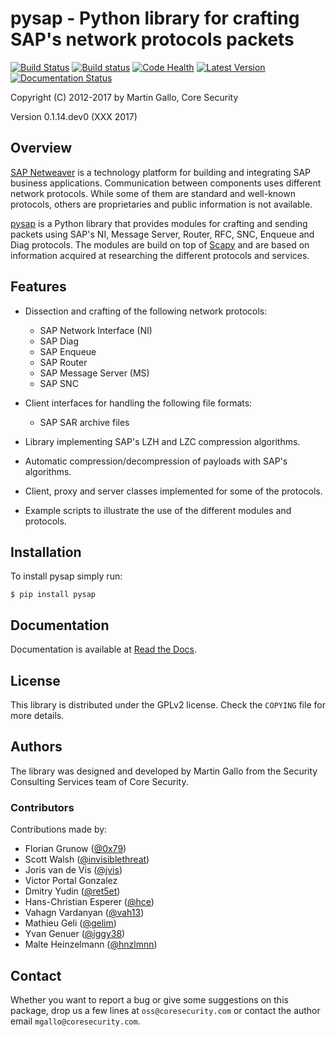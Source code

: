 pysap - Python library for crafting SAP's network protocols packets
===================================================================

[![Build Status](https://travis-ci.org/CoreSecurity/pysap.svg?branch=master)](https://travis-ci.org/CoreSecurity/pysap)
[![Build status](https://ci.appveyor.com/api/projects/status/189ohb2wsqjwgkbw?svg=true)](https://ci.appveyor.com/project/CoreSecurity/pysap)
[![Code Health](https://landscape.io/github/CoreSecurity/pysap/master/landscape.svg)](https://landscape.io/github/CoreSecurity/pysap/master)
[![Latest Version](https://img.shields.io/pypi/v/pysap.svg)](https://pypi.python.org/pypi/pysap/)
[![Documentation Status](http://readthedocs.org/projects/pysap/badge/?version=latest)](http://pysap.readthedocs.io/en/latest/?badge=latest)

Copyright (C) 2012-2017 by Martin Gallo, Core Security

Version 0.1.14.dev0 (XXX 2017)


Overview
--------

[SAP Netweaver](https://www.sap.com/platform/netweaver/index.epx) is a
technology platform for building and integrating SAP business applications.
Communication between components uses different network protocols. While
some of them are standard and well-known protocols, others are proprietaries
and public information is not available.

[pysap](https://www.coresecurity.com/corelabs-research/open-source-tools/pysap)
is a Python library that provides modules for crafting and sending packets
using SAP's NI, Message Server, Router, RFC, SNC, Enqueue and Diag protocols.
The modules are build on top of [Scapy](http://www.secdev.org/projects/scapy/)
and are based on information acquired at researching the different protocols
and services.


Features
--------

* Dissection and crafting of the following network protocols:

    * SAP Network Interface (NI)
    * SAP Diag
    * SAP Enqueue
    * SAP Router
    * SAP Message Server (MS)
    * SAP SNC

* Client interfaces for handling the following file formats:

    * SAP SAR archive files

* Library implementing SAP's LZH and LZC compression algorithms.

* Automatic compression/decompression of payloads with SAP's algorithms.

* Client, proxy and server classes implemented for some of the protocols.

* Example scripts to illustrate the use of the different modules and protocols.


Installation
------------

To install pysap simply run:

    $ pip install pysap


Documentation
-------------

Documentation is available at [Read the Docs](https://pysap.readthedocs.io/en/latest/).


License
-------

This library is distributed under the GPLv2 license. Check the `COPYING` file for
more details.


Authors
-------

The library was designed and developed by Martin Gallo from the Security
Consulting Services team of Core Security.

### Contributors ###

Contributions made by:

  * Florian Grunow ([@0x79](https://twitter.com/0x79))
  * Scott Walsh ([@invisiblethreat](https://github.com/invisiblethreat))
  * Joris van de Vis ([@jvis](https://twitter.com/jvis))
  * Victor Portal Gonzalez
  * Dmitry Yudin ([@ret5et](https://github.com/ret5et))
  * Hans-Christian Esperer ([@hce](https://github.com/hce))
  * Vahagn Vardanyan ([@vah13](https://github.com/vah13))
  * Mathieu Geli ([@gelim](https://github.com/gelim))
  * Yvan Genuer ([@iggy38](https://github.com/iggy38))
  * Malte Heinzelmann ([@hnzlmnn](https://github.com/hnzlmnn))


Contact
-------

Whether you want to report a bug or give some suggestions on this package, drop
us a few lines at `oss@coresecurity.com` or contact the author email
`mgallo@coresecurity.com`.
